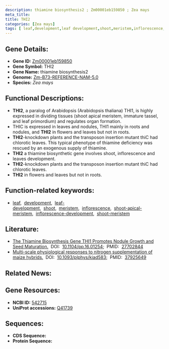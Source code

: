 ```yaml
---
description: thiamine biosynthesis2 ; Zm00001eb159850 ; Zea mays
meta_title:
title: THI2
categories: [Zea mays]
tags: [ leaf,development,leaf development,shoot,meristem,inflorescence,shoot apical meristem,inflorescence development,shoot meristem ]
---
```


## Gene Details:
- **Gene ID:**	[Zm00001eb159850](https://www.maizegdb.org/gene_center/gene/Zm00001eb159850)
- **Gene Symbol:** THI2
- **Gene Name:** thiamine biosynthesis2
- **Genome:** [Zm-B73-REFERENCE-NAM-5.0](https://www.maizegdb.org/genome/assembly/Zm-B73-REFERENCE-NAM-5.0)
- **Species:** *Zea mays*

## Functional Descriptions:
   - **THI2**, a paralog of Arabidopsis (Arabidopsis thaliana) THI1, is highly expressed in dividing tissues (shoot apical meristem, immature tassel, and leaf primordium) and regulates organ formation.
   - THIC is expressed in leaves and nodules, THI1 mainly in roots and nodules, and **THI2** in flowers and leaves but not in roots.
   - **THI2**-knockdown plants and the transposon insertion mutant thiC had chlorotic leaves. This typical phenotype of thiamine deficiency was rescued by an exogenous supply of thiamine.
   - **THI2** a thiamine biosynthetic gene involves shoot, inflorescence and leaves development.
   - **THI2**-knockdown plants and the transposon insertion mutant thiC had chlorotic leaves.
   - **THI2** in flowers and leaves but not in roots.

## Function-related keywords:
- [leaf](/tags/leaf/),&nbsp;&nbsp;[development](/tags/development/),&nbsp;&nbsp;[leaf-development](/tags/leaf-development/),&nbsp;&nbsp;[shoot](/tags/shoot/),&nbsp;&nbsp;[meristem](/tags/meristem/),&nbsp;&nbsp;[inflorescence](/tags/inflorescence/),&nbsp;&nbsp;[shoot-apical-meristem](/tags/shoot-apical-meristem/),&nbsp;&nbsp;[inflorescence-development](/tags/inflorescence-development/),&nbsp;&nbsp;[shoot-meristem](/tags/shoot-meristem/)

## Literature:
   - [The Thiamine Biosynthesis Gene THI1 Promotes Nodule Growth and Seed Maturation.]( https://www.ncbi.nlm.nih.gov/pmc/articles/PMC5100774/)&nbsp;&nbsp;DOI:&nbsp;&nbsp;[10.1104/pp.16.01254](https://www.ncbi.nlm.nih.gov/pmc/articles/PMC5100774/);&nbsp;&nbsp;PMID:&nbsp;&nbsp;[27702844](https://pubmed.ncbi.nlm.nih.gov/27702844/)
   - [Multi-scale physiological responses to nitrogen supplementation of maize hybrids.]( https://academic.oup.com/plphys/advance-article/doi/10.1093/plphys/kiad583/7334394)&nbsp;&nbsp;DOI:&nbsp;&nbsp;[10.1093/plphys/kiad583](https://academic.oup.com/plphys/advance-article/doi/10.1093/plphys/kiad583/7334394);&nbsp;&nbsp;PMID:&nbsp;&nbsp;[37925649](https://pubmed.ncbi.nlm.nih.gov/37925649/)

## Related News:

## Gene Resources:
- **NCBI ID:** [542715](https://www.ncbi.nlm.nih.gov/gene/?term=542715)
- **UniProt accessions:** [Q41739](https://www.uniprot.org/uniprotkb/Q41739/entry)



## Sequences:
- **CDS Sequence:**
- **Protein Sequence:**
